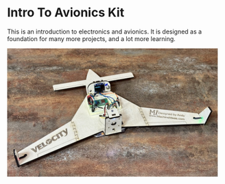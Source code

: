 # Intro To Avionics Kit
This is an introduction to electronics and avionics. It is designed as a foundation for many more projects, and a lot more learning.

<img src="Images/Avionics Velocity Kit Assembled.jpeg" height="300">


